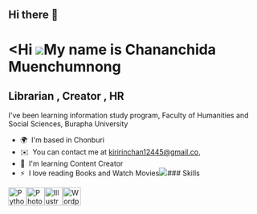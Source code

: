 ## Hi there 👋

<Hi ![](https://user-images.githubusercontent.com/18350557/176309783-0785949b-9127-417c-8b55-ab5a4333674e.gif)My name is Chananchida Muenchumnong
================================================================================================================================================

Librarian , Creator , HR
------------------------

I've been learning information study program, Faculty of Humanities and Social Sciences, Burapha University

*   🌍  I'm based in Chonburi
*   ✉️  You can contact me at [kiririnchan12445@gmail.co,](mailto:kiririnchan12445@gmail.co,)
*   🧠  I'm learning Content Creator
*   ⚡  I love reading Books and Watch Movies<a href="https://www.github.com/NuttyChananch" target="_blank" rel="noreferrer"><img
                  src="https://img.shields.io/github/followers/NuttyChananch?logo=github&style=for-the-badge&color=0891b2&labelColor=1c1917" /></a>### Skills 
<p align="left">
<a href="https://www.python.org/" target="_blank" rel="noreferrer"><img src="https://raw.githubusercontent.com/danielcranney/readme-generator/main/public/icons/skills/python-colored.svg" width="36" height="36" alt="Python" /></a><a href="https://www.adobe.com/uk/products/photoshop.html" target="_blank" rel="noreferrer"><img src="https://raw.githubusercontent.com/danielcranney/readme-generator/main/public/icons/skills/photoshop-colored.svg" width="36" height="36" alt="Photoshop" /></a><a href="https://www.adobe.com/uk/products/illustrator.html" target="_blank" rel="noreferrer"><img src="https://raw.githubusercontent.com/danielcranney/readme-generator/main/public/icons/skills/illustrator-colored.svg" width="36" height="36" alt="Illustrator" /></a><a href="https://wordpress.com" target="_blank" rel="noreferrer"><img src="https://raw.githubusercontent.com/danielcranney/readme-generator/main/public/icons/skills/wordpress-colored.svg" width="36" height="36" alt="Wordpress" /></a>
